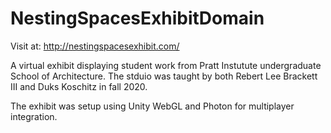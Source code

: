 # NestingSpacesExhibitDomain

Visit at: http://nestingspacesexhibit.com/

A virtual exhibit displaying student work from Pratt Instutute undergraduate School of Architecture. The stduio was taught by both Rebert Lee Brackett III and Duks Koschitz in fall 2020. 

The exhibit was setup using Unity WebGL and Photon for multiplayer integration.
